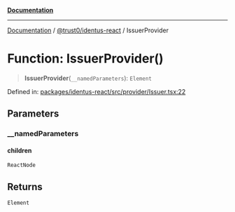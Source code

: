 [**Documentation**](../../../README.md)

***

[Documentation](../../../README.md) / [@trust0/identus-react](../README.md) / IssuerProvider

# Function: IssuerProvider()

> **IssuerProvider**(`__namedParameters`): `Element`

Defined in: [packages/identus-react/src/provider/Issuer.tsx:22](https://github.com/trust0-project/identus/blob/82ea90e568438103f901b2946a1b3846fd33ae86/packages/identus-react/src/provider/Issuer.tsx#L22)

## Parameters

### \_\_namedParameters

#### children

`ReactNode`

## Returns

`Element`

